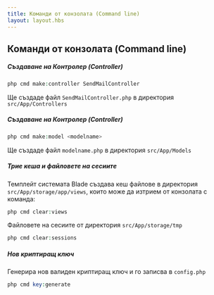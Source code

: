 ```yaml
---
title: Команди от конзолата (Command line)
layout: layout.hbs
---
```


Команди от конзолата (Command line)
-----

##### Създаване на Контролер (Controller)

```php
php cmd make:controller SendMailController
```

Ще създаде файл <code>SendMailController.php</code> в директория <code>src/App/Controllers</code>

##### Създаване на Контролер (Controller)

```php
php cmd make:model <modelname>
```
Ще създаде файл <code>modelname.php</code> в директория <code>src/App/Models</code>

##### Трие кеша и файловете на сесиите

Темплейт системата Blade създава кеш файлове в директория <code>src/App/storage/app/views</code>, които може да
изтрием от конзолата с команда:

```php
php cmd clear:views
```

Файловете на сесиите от директория <code>src/App/storage/tmp</code>


```php
php cmd clear:sessions
```

##### Нов криптиращ ключ

Генерира нов валиден криптиращ ключ и го записва в <code>config.php</code>

```php
php cmd key:generate
```
